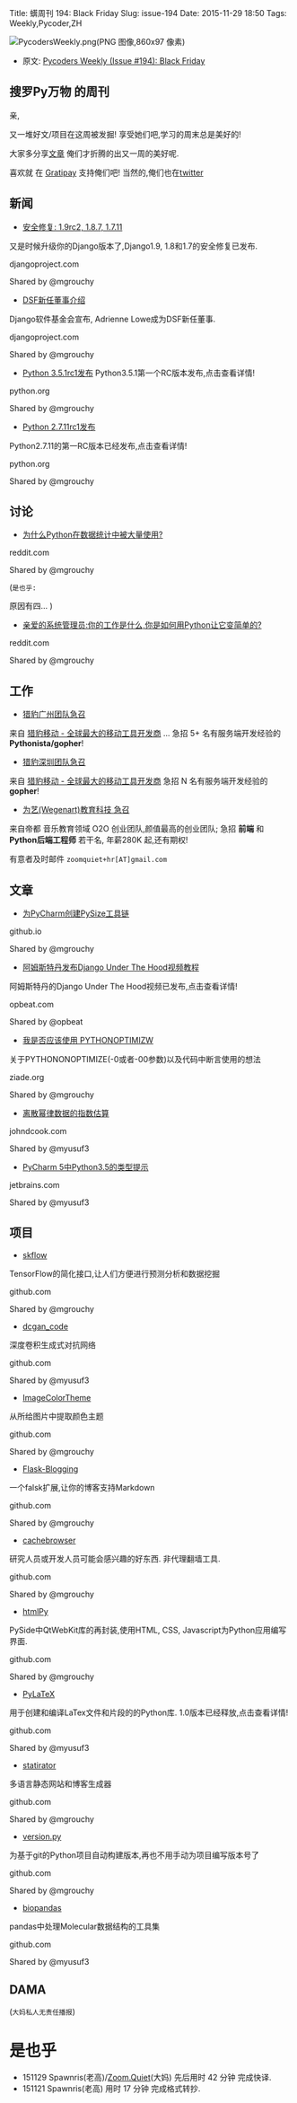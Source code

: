 Title: 蠎周刊 194: Black Friday
Slug: issue-194
Date: 2015-11-29 18:50
Tags: Weekly,Pycoder,ZH


![PycodersWeekly.png(PNG 图像,860x97 像素)](http://zoomq.qiniucdn.com/logos/PycodersWeekly.png?imageView2/2/w/360)



- 原文: [Pycoders Weekly (Issue #194): Black Friday](http://us4.campaign-archive1.com/?u=9735795484d2e4c204da82a29&id=26e56ce092)



## 搜罗Py万物 的周刊

亲,


又一堆好文/项目在这周被发掘!
享受她们吧,学习的周末总是美好的!

大家多分享[文章](http://pycoders.com/submissions/)
俺们才折腾的出又一周的美好呢.

喜欢就
在 [Gratipay](https://www.gratipay.com/PycodersWeekly)
支持俺们吧!
当然的,俺们也在[twitter](http://www.twitter.com/pycoders)


## 新闻

- [安全修复: 1.9rc2, 1.8.7, 1.7.11](https://www.djangoproject.com/weblog/2015/nov/24/security-releases-issued/) 

又是时候升级你的Django版本了,Django1.9, 1.8和1.7的安全修复已发布. 

djangoproject.com

Shared by @mgrouchy
 
- [DSF新任董事介绍](https://www.djangoproject.com/weblog/2015/nov/23/introducing-dsfs-director-advancement/)

Django软件基金会宣布, Adrienne Lowe成为DSF新任董事. 


djangoproject.com

Shared by @mgrouchy
 
- [Python 3.5.1rc1发布](https://www.python.org/downloads/release/python-351rc1/) 
Python3.5.1第一个RC版本发布,点击查看详情!

python.org

Shared by @mgrouchy
 
- [Python 2.7.11rc1发布](https://www.python.org/downloads/release/python-2711rc1/) 

Python2.7.11的第一RC版本已经发布,点击查看详情!

python.org

Shared by @mgrouchy



## 讨论

- [为什么Python在数据统计中被大量使用?](https://www.reddit.com/r/Python/comments/3udqg8/why_is_python_used_a_lot_for_statistics/)

reddit.com

Shared by @mgrouchy

(`是也乎:`

原因有四...
)

 
- [亲爱的系统管理员:你的工作是什么,你是如何用Python让它变简单的?](https://www.reddit.com/r/Python/comments/3ubvay/dear_sysadmins_what_is_your_job_and_how_do_you/)

reddit.com

Shared by @mgrouchy

 

## 工作
- [猎豹广州团队急召](https://github.com/cheetahmobile/CMBM/wiki/BmGzHr)

来自 [猎豹移动 - 全球最大的移动工具开发商](http://www.cmcm.com/zh-cn/cm-backup/) ...
急招 5+ 名有服务端开发经验的 **Pythonista/gopher**!

- [猎豹深圳团队急召](https://github.com/cheetahmobile/CMBM/wiki/BmSzHr)

来自 [猎豹移动 - 全球最大的移动工具开发商](http://www.cmcm.com/zh-cn/cm-backup/)
急招 N 名有服务端开发经验的 **gopher**!

- [为艺(Wegenart)教育科技 急召](https://github.com/ZoomQuiet/zoomquiet/wiki/Hr4Wegenart)

来自帝都 音乐教育领域 O2O 创业团队,颜值最高的创业团队;
急招 **前端** 和 **Python后端工程师** 若干名, 年薪280K 起,还有期权!

有意者及时邮件 `zoomquiet+hr[AT]gmail.com`


## 文章

- [为PyCharm创建PySize工具链](http://cryzed.github.io/2015/11/26/creating-a-pyside-toolchain-for-pycharm/)

github.io

Shared by @mgrouchy
 
- [阿姆斯特丹发布Django Under The Hood视频教程](https://opbeat.com/events/duth/)

阿姆斯特丹的Django Under The Hood视频已发布,点击查看详情!


opbeat.com

Shared by @opbeat
 
- [我是否应该使用 PYTHONOPTIMIZW](http://blog.ziade.org/2015/11/25/should-i-use-pythonoptimize/)

关于PYTHONONOPTIMIZE(-0或者-00参数)以及代码中断言使用的想法

ziade.org

Shared by @mgrouchy
 
- [离散幂律数据的指数估算](http://www.johndcook.com/blog/2015/11/24/estimating-the-exponent-of-discrete-power-law-data/)

johndcook.com

Shared by @myusuf3
 
- [PyCharm 5中Python3.5的类型提示](http://blog.jetbrains.com/pycharm/2015/11/python-3-5-type-hinting-in-pycharm-5/) 

jetbrains.com

Shared by @myusuf3



 
## 项目


- [skflow](https://github.com/google/skflow) 

TensorFlow的简化接口,让人们方便进行预测分析和数据挖掘

github.com

Shared by @mgrouchy
 
- [dcgan_code](https://github.com/Newmu/dcgan_code)

深度卷积生成式对抗网络

github.com

Shared by @myusuf3
 
- [ImageColorTheme](https://github.com/rainyear/ImageColorTheme) 

从所给图片中提取颜色主题


github.com

Shared by @mgrouchy
 
- [Flask-Blogging](https://github.com/gouthambs/Flask-Blogging)

一个falsk扩展,让你的博客支持Markdown

github.com

Shared by @mgrouchy
 
- [cachebrowser](https://github.com/CacheBrowser/cachebrowser) 

研究人员或开发人员可能会感兴趣的好东西. 非代理翻墙工具. 

github.com

Shared by @mgrouchy
 
- [htmlPy](https://github.com/amol-mandhane/htmlPy) 

PySide中QtWebKit库的再封装,使用HTML, CSS, Javascript为Python应用编写界面. 

github.com

Shared by @mgrouchy
 
- [PyLaTeX](https://github.com/JelteF/PyLaTeX/tree/master) 

用于创建和编译LaTex文件和片段的的Python库. 1.0版本已经释放,点击查看详情!

github.com

Shared by @myusuf3
 
- [statirator](https://github.com/MeirKriheli/statirator) 

多语言静态网站和博客生成器

github.com

Shared by @mgrouchy
 
- [version.py](https://github.com/Changaco/version.py) 

为基于git的Python项目自动构建版本,再也不用手动为项目编写版本号了

github.com

Shared by @mgrouchy
 
- [biopandas](https://github.com/rasbt/biopandas)

pandas中处理Molecular数据结构的工具集

github.com

Shared by @myusuf3

## DAMA
(`大妈私人无责任播报`)

# 是也乎

- 151129 Spawnris(老高)/[Zoom.Quiet](http://zoomquiet.io/)(大妈) 先后用时 42 分钟 完成快译.
- 151121 Spawnris(老高) 用时 17 分钟 完成格式转抄.
